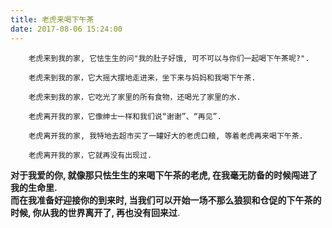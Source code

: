 ```yaml
---
title: 老虎来喝下午茶  
date: 2017-08-06 15:24:00
---
```

```  
    老虎来到我的家, 它怯生生的问"我的肚子好饿, 可不可以与你们一起喝下午茶呢?".

    老虎来到我的家，它大摇大摆地走进来，坐下来与妈妈和我喝下午茶.

    老虎来到我的家，它吃光了家里的所有食物，还喝光了家里的水.

    老虎离开我的家，它像绅士一样和我们说“谢谢”、“再见”.

    老虎离开我的家, 我特地去超市买了一罐好大的老虎口粮, 等着老虎再来喝下午茶. 

    老虎离开我的家，它就再没有出现过.  

```

  **对于我爱的你,  就像那只怯生生的来喝下午茶的老虎,  在我毫无防备的时候闯进了我的生命里.    
  而在我准备好迎接你的到来时,  当我们可以开始一场不那么狼狈和仓促的下午茶的时候,  你从我的世界离开了,  再也没有回来过**.   
